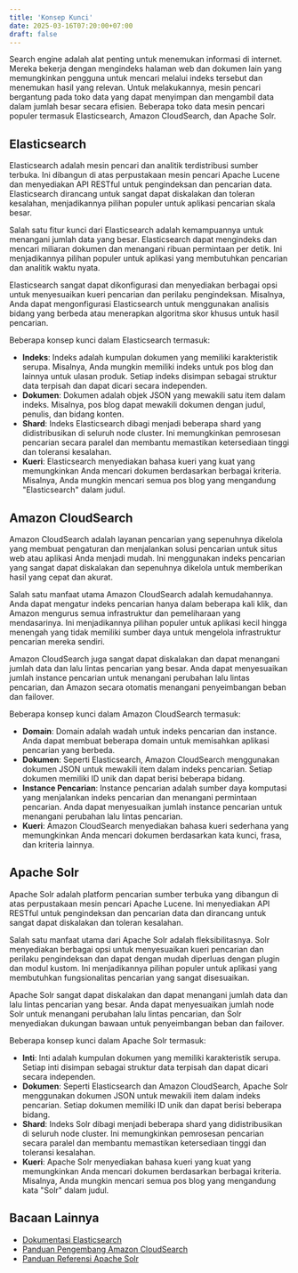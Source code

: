 ```yaml
---
title: 'Konsep Kunci'
date: 2025-03-16T07:20:00+07:00
draft: false
---
```


Search engine adalah alat penting untuk menemukan informasi di internet. Mereka bekerja dengan mengindeks halaman web dan dokumen lain yang memungkinkan pengguna untuk mencari melalui indeks tersebut dan menemukan hasil yang relevan. Untuk melakukannya, mesin pencari bergantung pada toko data yang dapat menyimpan dan mengambil data dalam jumlah besar secara efisien. Beberapa toko data mesin pencari populer termasuk Elasticsearch, Amazon CloudSearch, dan Apache Solr.

## **Elasticsearch**

Elasticsearch adalah mesin pencari dan analitik terdistribusi sumber terbuka. Ini dibangun di atas perpustakaan mesin pencari Apache Lucene dan menyediakan API RESTful untuk pengindeksan dan pencarian data. Elasticsearch dirancang untuk sangat dapat diskalakan dan toleran kesalahan, menjadikannya pilihan populer untuk aplikasi pencarian skala besar.

Salah satu fitur kunci dari Elasticsearch adalah kemampuannya untuk menangani jumlah data yang besar. Elasticsearch dapat mengindeks dan mencari miliaran dokumen dan menangani ribuan permintaan per detik. Ini menjadikannya pilihan populer untuk aplikasi yang membutuhkan pencarian dan analitik waktu nyata.

Elasticsearch sangat dapat dikonfigurasi dan menyediakan berbagai opsi untuk menyesuaikan kueri pencarian dan perilaku pengindeksan. Misalnya, Anda dapat mengonfigurasi Elasticsearch untuk menggunakan analisis bidang yang berbeda atau menerapkan algoritma skor khusus untuk hasil pencarian.

Beberapa konsep kunci dalam Elasticsearch termasuk:

- **Indeks**: Indeks adalah kumpulan dokumen yang memiliki karakteristik serupa. Misalnya, Anda mungkin memiliki indeks untuk pos blog dan lainnya untuk ulasan produk. Setiap indeks disimpan sebagai struktur data terpisah dan dapat dicari secara independen.
- **Dokumen**: Dokumen adalah objek JSON yang mewakili satu item dalam indeks. Misalnya, pos blog dapat mewakili dokumen dengan judul, penulis, dan bidang konten.
- **Shard**: Indeks Elasticsearch dibagi menjadi beberapa shard yang didistribusikan di seluruh node cluster. Ini memungkinkan pemrosesan pencarian secara paralel dan membantu memastikan ketersediaan tinggi dan toleransi kesalahan.
- **Kueri**: Elasticsearch menyediakan bahasa kueri yang kuat yang memungkinkan Anda mencari dokumen berdasarkan berbagai kriteria. Misalnya, Anda mungkin mencari semua pos blog yang mengandung "Elasticsearch" dalam judul.

## **Amazon CloudSearch**

Amazon CloudSearch adalah layanan pencarian yang sepenuhnya dikelola yang membuat pengaturan dan menjalankan solusi pencarian untuk situs web atau aplikasi Anda menjadi mudah. Ini menggunakan indeks pencarian yang sangat dapat diskalakan dan sepenuhnya dikelola untuk memberikan hasil yang cepat dan akurat.

Salah satu manfaat utama Amazon CloudSearch adalah kemudahannya. Anda dapat mengatur indeks pencarian hanya dalam beberapa kali klik, dan Amazon mengurus semua infrastruktur dan pemeliharaan yang mendasarinya. Ini menjadikannya pilihan populer untuk aplikasi kecil hingga menengah yang tidak memiliki sumber daya untuk mengelola infrastruktur pencarian mereka sendiri.

Amazon CloudSearch juga sangat dapat diskalakan dan dapat menangani jumlah data dan lalu lintas pencarian yang besar. Anda dapat menyesuaikan jumlah instance pencarian untuk menangani perubahan lalu lintas pencarian, dan Amazon secara otomatis menangani penyeimbangan beban dan failover.

Beberapa konsep kunci dalam Amazon CloudSearch termasuk:

- **Domain**: Domain adalah wadah untuk indeks pencarian dan instance. Anda dapat membuat beberapa domain untuk memisahkan aplikasi pencarian yang berbeda.
- **Dokumen**: Seperti Elasticsearch, Amazon CloudSearch menggunakan dokumen JSON untuk mewakili item dalam indeks pencarian. Setiap dokumen memiliki ID unik dan dapat berisi beberapa bidang.
- **Instance Pencarian**: Instance pencarian adalah sumber daya komputasi yang menjalankan indeks pencarian dan menangani permintaan pencarian. Anda dapat menyesuaikan jumlah instance pencarian untuk menangani perubahan lalu lintas pencarian.
- **Kueri**: Amazon CloudSearch menyediakan bahasa kueri sederhana yang memungkinkan Anda mencari dokumen berdasarkan kata kunci, frasa, dan kriteria lainnya.

## **Apache Solr**

Apache Solr adalah platform pencarian sumber terbuka yang dibangun di atas perpustakaan mesin pencari Apache Lucene. Ini menyediakan API RESTful untuk pengindeksan dan pencarian data dan dirancang untuk sangat dapat diskalakan dan toleran kesalahan.

Salah satu manfaat utama dari Apache Solr adalah fleksibilitasnya. Solr menyediakan berbagai opsi untuk menyesuaikan kueri pencarian dan perilaku pengindeksan dan dapat dengan mudah diperluas dengan plugin dan modul kustom. Ini menjadikannya pilihan populer untuk aplikasi yang membutuhkan fungsionalitas pencarian yang sangat disesuaikan.

Apache Solr sangat dapat diskalakan dan dapat menangani jumlah data dan lalu lintas pencarian yang besar. Anda dapat menyesuaikan jumlah node Solr untuk menangani perubahan lalu lintas pencarian, dan Solr menyediakan dukungan bawaan untuk penyeimbangan beban dan failover.

Beberapa konsep kunci dalam Apache Solr termasuk:

- **Inti**: Inti adalah kumpulan dokumen yang memiliki karakteristik serupa. Setiap inti disimpan sebagai struktur data terpisah dan dapat dicari secara independen.
- **Dokumen**: Seperti Elasticsearch dan Amazon CloudSearch, Apache Solr menggunakan dokumen JSON untuk mewakili item dalam indeks pencarian. Setiap dokumen memiliki ID unik dan dapat berisi beberapa bidang.
- **Shard**: Indeks Solr dibagi menjadi beberapa shard yang didistribusikan di seluruh node cluster. Ini memungkinkan pemrosesan pencarian secara paralel dan membantu memastikan ketersediaan tinggi dan toleransi kesalahan.
- **Kueri**: Apache Solr menyediakan bahasa kueri yang kuat yang memungkinkan Anda mencari dokumen berdasarkan berbagai kriteria. Misalnya, Anda mungkin mencari semua pos blog yang mengandung kata "Solr" dalam judul.

## **Bacaan Lainnya**

- [Dokumentasi Elasticsearch](https://www.elastic.co/guide/en/elasticsearch/reference/current/index.html)
- [Panduan Pengembang Amazon CloudSearch](https://docs.aws.amazon.com/cloudsearch/latest/developerguide/what-is-cloudsearch.html)
- [Panduan Referensi Apache Solr](https://lucene.apache.org/solr/guide/8_9/)
